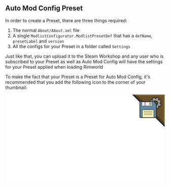 ﻿## Auto Mod Config Preset

In order to create a Preset, there are three things required: 

1. The normal `About/About.xml` file
2. A single `ModlistConfigurator.ModlistPresetDef` that has a `defName`, `presetLabel` and `version`
3. All the configs for your Preset in a folder called `Settings`

Just like that, you can upload it to the Steam Workshop and any user who is subscribed to your Preset as well as
Auto Mod Config will have the settings for your Preset applied when loading Rimworld

To make the fact that your Preset is a Preset for Auto Mod Config, it's recommended that you add the following icon to
the corner of your thumbnail:

![preset indicator](About/Corner.png)